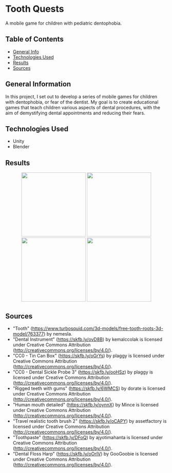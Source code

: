 # Tooth Quests
A mobile game for children with pediatric dentophobia.

## Table of Contents
* [General Info](#general-information)
* [Technologies Used](#technologies-used)
* [Results](#results)
* [Sources](#sources)


## General Information
In this project, I set out to develop a series of mobile games for children with dentophobia, or fear of the dentist. My goal is to create educational games that teach children various aspects of dental procedures, with the aim of demystifying dental appointments and reducing their fears.

## Technologies Used
- Unity
- Blender


## Results
<p align="center">
  <img src="https://github.com/danagtoma/BachelorProject/assets/65070564/4541a106-4cf6-4bca-9c36-a6e89b68f788.jpg" width="200">
  <img src="https://github.com/danagtoma/BachelorProject/assets/65070564/d0723801-1bab-4ea3-ad29-d45525b0d8d2.jpg" width="200">
  <img src="https://github.com/danagtoma/BachelorProject/assets/65070564/98a86581-bc79-418a-8b89-30abfc091192.jpg" width="200">
  <img src="https://github.com/danagtoma/BachelorProject/assets/65070564/bf2a2091-6300-40de-a56f-3e51291606dejpg" width="200">
</p>

## Sources
- "Tooth" (https://www.turbosquid.com/3d-models/free-tooth-roots-3d-model/763377) by nemesla.
- "Dental Instrument" (https://skfb.ly/ovD8B) by kemalccolak is licensed under Creative Commons Attribution (http://creativecommons.org/licenses/by/4.0/).
- "CC0 - Tin Can Box" (https://skfb.ly/oGrYs) by plaggy is licensed under Creative Commons Attribution (http://creativecommons.org/licenses/by/4.0/).
- "CC0 - Dental Sickle Probe 3" (https://skfb.ly/ooHSz) by plaggy is licensed under Creative Commons Attribution (http://creativecommons.org/licenses/by/4.0/).
- "Rigged teeth with gums" (https://skfb.ly/6WMCS) by dorate is licensed under Creative Commons Attribution (http://creativecommons.org/licenses/by/4.0/).
- "Human mouth detailed" (https://skfb.ly/oynnX) by Mince is licensed under Creative Commons Attribution (http://creativecommons.org/licenses/by/4.0/).
- "Travel realistic tooth brush 2" (https://skfb.ly/oCAPY) by assetfactory is licensed under Creative Commons Attribution (http://creativecommons.org/licenses/by/4.0/).
- "Toothpaste" (https://skfb.ly/DFoQ) by ajyotimahanta is licensed under Creative Commons Attribution (http://creativecommons.org/licenses/by/4.0/).
- "Dental Floss Harp" (https://skfb.ly/oOrIV) by GooGoobie is licensed under Creative Commons Attribution (http://creativecommons.org/licenses/by/4.0/).
